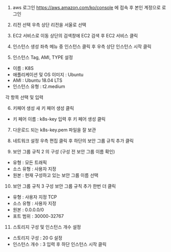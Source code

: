 1.	aws 로그인 
https://aws.amazon.com/ko/console 에 접속 후 본인 계정으로 로그인

2.	리전 선택
우측 상단 리전을 서울로 선택
 

3.	EC2 서비스로 이동
상단의 검색창에 EC2 검색 후 EC2 서비스 클릭
 

4.	인스턴스 생성
좌측 메뉴 중 인스턴스 클릭 후 우측 상단 인스턴스 시작 클릭
 

5.	인스턴스 Tag, AMI, TYPE 설정
-	이름 : K8S
-	애플리케이션 및 OS 이미지 : Ubuntu 
-	AMI : Ubuntu 18.04 LTS
-	인스턴스 유형 : t2.medium

각 항목 선택 및 입력
 
 

6.	키페어 생성
새 키 페어 생성 클릭
 
-	키 페어 이름 : k8s-key
입력 후 키 페어 생성 클릭
 
7.	다운로드 되는 k8s-key.pem 파일을 잘 보관
 

8.	네트워크 설정 
우측 편집 클릭 후 하단의 보안 그룹 규칙 추가 클릭
 
 
9.	보안 그룹 규칙 2 의 구성 (구성 전 보안 그룹 이름 확인)
-	유형 : 모든 트래픽
-	소스 유형 : 사용자 지정
-	원본 :  현재 구성하고 있는 보안 그룹 이름 선택
 
 

10.	보안 그룹 규칙 3 구성
보안 그룹 규칙 추가 한번 더 클릭
 
-	유형 : 사용자 지정 TCP
-	소스 유형 : 사용자 지정
-	원본 : 0.0.0.0/0
-	포트 범위 : 30000-32767
 
11.	스토리지 구성 및 인스턴스 개수 설정
-	스토리지 구성 : 20 G 설정
-	인스턴스 개수 : 3
입력 후 하단 인스턴스 시작 클릭
 
 
